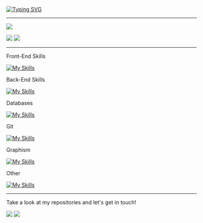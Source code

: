 
[![Typing SVG](https://readme-typing-svg.demolab.com?font=Fira+Code&pause=1000&color=C118F7&width=435&lines=Hi+there+%F0%9F%91%8B+I'm+Colette+OSWALD;I'm+a+student+at+the+webacademie+by+EPITECH)](https://git.io/typing-svg)

____________________________________________________

![](http://github-profile-summary-cards.vercel.app/api/cards/profile-details?username=Leily67&theme=radical)

![](http://github-profile-summary-cards.vercel.app/api/cards/most-commit-language?username=Leily67&theme=radical)
![](http://github-profile-summary-cards.vercel.app/api/cards/stats?username=Leily67&theme=radical)
____________________________________________________


Front-End Skills

[![My Skills](https://skillicons.dev/icons?i=js,html,css,react)](https://skillicons.dev)


Back-End Skills

[![My Skills](https://skillicons.dev/icons?i=php,symfony,laravel)](https://skillicons.dev)


Databases

[![My Skills](https://skillicons.dev/icons?i=mysql,mongodb)](https://skillicons.dev)


Git

[![My Skills](https://skillicons.dev/icons?i=github)](https://skillicons.dev)


Graphism

[![My Skills](https://skillicons.dev/icons?i=ps,figma)](https://skillicons.dev)


Other

[![My Skills](https://skillicons.dev/icons?i=linux,vscode,arduino,unity)](https://skillicons.dev)

____________________________________________________
Take a look at my repositories and let's get in touch!

<a href= "https://github.com/Leily67/"><img src="https://img.icons8.com/material-outlined/27/000000/ball-point-pen.png"/></a>
<a href= "https://www.linkedin.com/in/colette-oswald/"><img src="https://img.icons8.com/material-outlined/30/000000/linkedin.png"/>

